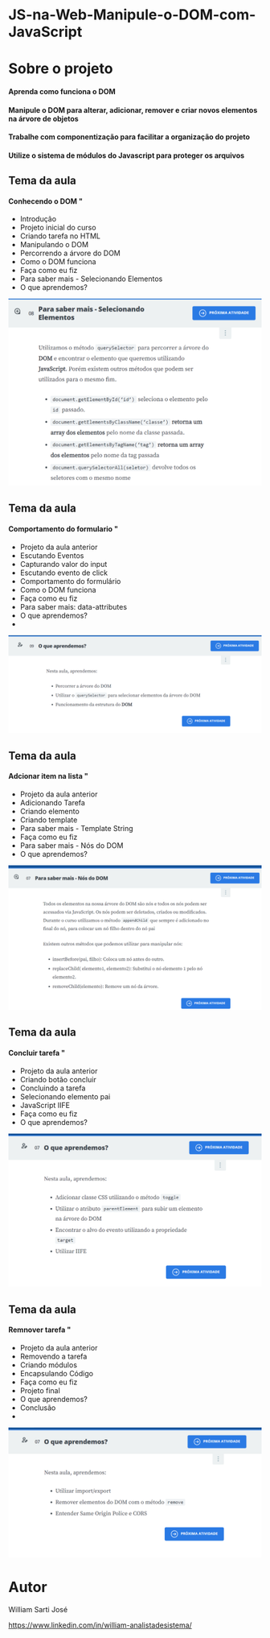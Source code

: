 # JS-na-Web-Manipule-o-DOM-com-JavaScript

# Sobre o projeto

#### Aprenda como funciona o DOM
####  Manipule o DOM para alterar, adicionar, remover e criar novos elementos na árvore de objetos
####  Trabalhe com componentização para facilitar a organização do projeto
####  Utilize o sistema de módulos do Javascript para proteger os arquivos

## Tema da aula
#### Conhecendo o DOM " 

- Introdução
- Projeto inicial do curso
-	Criando tarefa no HTML
-	Manipulando o DOM
-	Percorrendo a árvore do DOM
-	Como o DOM funciona
-	Faça como eu fiz
-	Para saber mais - Selecionando Elementos
-	O que aprendemos?

![Web 2](https://github.com/williamsartijose/JS-na-Web-Manipule-o-DOM-com-JavaScript/blob/main/Alura1.PNG)



## Tema da aula
#### Comportamento do formulario  " 

- Projeto da aula anterior
- Escutando Eventos
-	Capturando valor do input
-	Escutando evento de click
-	Comportamento do formulário
-	Como o DOM funciona
-	Faça como eu fiz
-	Para saber mais: data-attributes
-	O que aprendemos?
-	
![Web 2](https://github.com/williamsartijose/JS-na-Web-Manipule-o-DOM-com-JavaScript/blob/main/Alura2.PNG)

## Tema da aula
#### Adcionar item na lista  " 

- Projeto da aula anterior
- Adicionando Tarefa
-	Criando elemento
-	Criando template
-	Para saber mais - Template String
-	Faça como eu fiz
-	Para saber mais - Nós do DOM
-	O que aprendemos?

![Web 2](https://github.com/williamsartijose/JS-na-Web-Manipule-o-DOM-com-JavaScript/blob/main/Alura3.PNG)

## Tema da aula
#### Concluir tarefa  " 

- Projeto da aula anterior
- Criando botão concluir
-	Concluindo a tarefa
-	Selecionando elemento pai
-	JavaScript IIFE
-	Faça como eu fiz
-	O que aprendemos?

![Web 2](https://github.com/williamsartijose/JS-na-Web-Manipule-o-DOM-com-JavaScript/blob/main/Alura4.PNG)

## Tema da aula
#### Remnover tarefa  " 

- Projeto da aula anterior
- Removendo a tarefa
-	Criando módulos
-	Encapsulando Código
-	Faça como eu fiz
-	Projeto final
-	O que aprendemos?
-	Conclusão
-	
![Web 2](https://github.com/williamsartijose/JS-na-Web-Manipule-o-DOM-com-JavaScript/blob/main/Alura5.PNG)
# Autor

William Sarti José

https://www.linkedin.com/in/william-analistadesistema/
